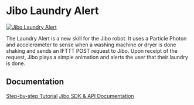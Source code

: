 Jibo Laundry Alert
==================

[![Jibo Laundry Alert](https://cloud.githubusercontent.com/assets/5232145/18288090/3dbf8e22-7437-11e6-851d-ffcee83435a7.png)](https://cloud.githubusercontent.com/assets/5232145/18288090/3dbf8e22-7437-11e6-851d-ffcee83435a7.png)

The Laundry Alert is a new skill for the Jibo robot. It uses a Particle Photon and accelerometer to sense when a washing machine or dryer is done shaking and sends an IFTTT POST request to Jibo. Upon receipt of the request, Jibo plays a simple animation and alerts the user that their laundry is done.

Documentation
-------------

[Step-by-step Tutorial](https://www.hackster.io/ShawnHymel/jibo-laundry-alert-fedc22)
[Jibo SDK & API Documentation](https://developers.jibo.com/sdk/docs/)
